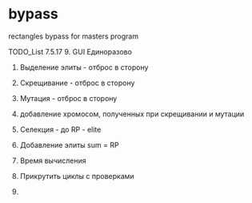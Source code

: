 # bypass
rectangles bypass for masters program

TODO_List 7.5.17
9. GUI
Единоразово
1. Выделение элиты - отброс в сторону
2. Скрещивание - отброс в сторону
3. Мутация - отброс в сторону
4. добавление хромосом, полученных при скрещивании и мутации
5. Селекция - до RP - elite
6. Добавление элиты sum = RP
7. Время вычисления
8. Прикрутить циклы с проверками

10.
